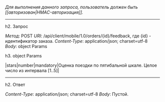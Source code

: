 *Для выполнения данного запроса, пользователь должен быть [[авторизован|HMAC-авторизация]].*

----

h2. Запрос

*Метод*: POST
*URI*: /api/client/mobile/1.0/orders/{id}/feedback, где {id} - идентификатор заказа.
*Content-Type*: application/json; charset=utf-8
*Body*: object Params

h3. object Params

|stars|number|mandatory|Оценка поездки по пятибальной шкале. Целое число из интервала [1..5]|

----

h2. Ответ

*Content-Type*: application/json; charset=utf-8
*Body*: Пустой.